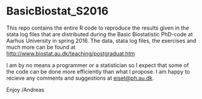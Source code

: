 # BasicBiostat_S2016
This repo contains the entire R code to reproduce the results given in the stata log files that are distributed during the Basic Biostatistic PhD-code at Aarhus University in spring 2016. 
The data, stata log files, the exercises and much more can be found at http://www.biostat.au.dk/teaching/postgraduat.htm

I am by no means a programmer or a statistician so I expect that some of the code can be done more efficiently than what I propose. I am happy to recieve any comments and suggestions at eiset@ph.au.dk.

Enjoy 
/Andreas
